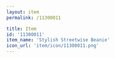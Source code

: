 ```yaml
---
layout: item
permalink: /11300011

title: Item
id: '11300011'
item_name: 'Stylish Streetwise Beanie'
icon_url: 'item/icon/11300011.png'
---
```

